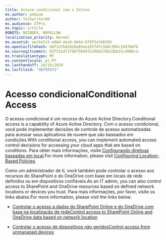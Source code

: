 ```yaml
---
title: Acesso condicional com o Intune
ms.author: pebaum
author: Techwriter40
ms.audience: ITPro
ms.topic: article
ROBOTS: NOINDEX, NOFOLLOW
localization_priority: Normal
ms.assetid: aecba7c5-e86d-4ec8-9d44-679f5a3d659d
ms.openlocfilehash: b0f2a7bd2d28a05ea192747c5b8c95bc16d7b8fb
ms.sourcegitcommit: 037331d71f06750d972c0b6278b23bb15c4806ca
ms.translationtype: MT
ms.contentlocale: pt-PT
ms.lasthandoff: 10/18/2019
ms.locfileid: "36755571"
---
```

# <a name="conditional-access"></a><span data-ttu-id="d22aa-102">Acesso condicional</span><span class="sxs-lookup"><span data-stu-id="d22aa-102">Conditional Access</span></span>

<span data-ttu-id="d22aa-103">O acesso condicional é um recurso do Azure Active Directory.</span><span class="sxs-lookup"><span data-stu-id="d22aa-103">Conditional access is a capability of Azure Active Directory.</span></span> <span data-ttu-id="d22aa-104">Com o acesso condicional, você pode implementar decisões de controle de acesso automatizadas para acessar seus aplicativos de nuvem que são baseados em condições.</span><span class="sxs-lookup"><span data-stu-id="d22aa-104">With conditional access, you can implement automated access control decisions for accessing your cloud apps that are based on conditions.</span></span> <span data-ttu-id="d22aa-105">Para obter mais informações, visite [Configurando diretivas baseadas em local](https://docs.microsoft.com/azure/active-directory/conditional-access/overview).</span><span class="sxs-lookup"><span data-stu-id="d22aa-105">For more information, please visit [Configuring Location-Based Policies](https://docs.microsoft.com/azure/active-directory/conditional-access/overview).</span></span>

<span data-ttu-id="d22aa-106">Como um administrador de ti, você também pode controlar o acesso aos recursos do SharePoint e do OneDrive com base em locais de rede definidos ou em dispositivos confiáveis.</span><span class="sxs-lookup"><span data-stu-id="d22aa-106">As an IT admin, you can also control access to SharePoint and OneDrive resources based on defined network locations or devices you trust.</span></span> <span data-ttu-id="d22aa-107">Para mais informações, por favor, visite os links abaixo.</span><span class="sxs-lookup"><span data-stu-id="d22aa-107">For more information, please visit the links below.</span></span>

- [<span data-ttu-id="d22aa-108">Controlar o acesso a dados do SharePoint Online e do OneDrive com base na localização de rede</span><span class="sxs-lookup"><span data-stu-id="d22aa-108">Control access to SharePoint Online and OneDrive data based on network location</span></span>](https://docs.microsoft.com/sharepoint/control-access-based-on-network-location)

- [<span data-ttu-id="d22aa-109">Controlar o acesso de dispositivos não geridos</span><span class="sxs-lookup"><span data-stu-id="d22aa-109">Control access from unmanaged devices</span></span>](https://docs.microsoft.com/sharepoint/control-access-from-unmanaged-devices)

